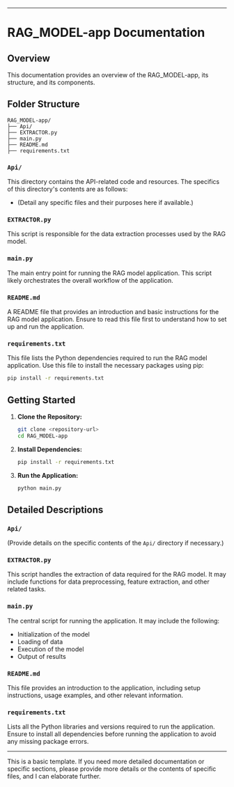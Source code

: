
---

# RAG_MODEL-app Documentation

## Overview

This documentation provides an overview of the RAG_MODEL-app, its structure, and its components.

## Folder Structure

```
RAG_MODEL-app/
├── Api/
├── EXTRACTOR.py
├── main.py
├── README.md
├── requirements.txt
```

### `Api/`

This directory contains the API-related code and resources. The specifics of this directory's contents are as follows:

- (Detail any specific files and their purposes here if available.)

### `EXTRACTOR.py`

This script is responsible for the data extraction processes used by the RAG model.

### `main.py`

The main entry point for running the RAG model application. This script likely orchestrates the overall workflow of the application.

### `README.md`

A README file that provides an introduction and basic instructions for the RAG model application. Ensure to read this file first to understand how to set up and run the application.

### `requirements.txt`

This file lists the Python dependencies required to run the RAG model application. Use this file to install the necessary packages using pip:

```sh
pip install -r requirements.txt
```

## Getting Started

1. **Clone the Repository:**
   ```sh
   git clone <repository-url>
   cd RAG_MODEL-app
   ```

2. **Install Dependencies:**
   ```sh
   pip install -r requirements.txt
   ```

3. **Run the Application:**
   ```sh
   python main.py
   ```

## Detailed Descriptions

### `Api/`

(Provide details on the specific contents of the `Api/` directory if necessary.)

### `EXTRACTOR.py`

This script handles the extraction of data required for the RAG model. It may include functions for data preprocessing, feature extraction, and other related tasks.

### `main.py`

The central script for running the application. It may include the following:
- Initialization of the model
- Loading of data
- Execution of the model
- Output of results

### `README.md`

This file provides an introduction to the application, including setup instructions, usage examples, and other relevant information.

### `requirements.txt`

Lists all the Python libraries and versions required to run the application. Ensure to install all dependencies before running the application to avoid any missing package errors.

---

This is a basic template. If you need more detailed documentation or specific sections, please provide more details or the contents of specific files, and I can elaborate further.
